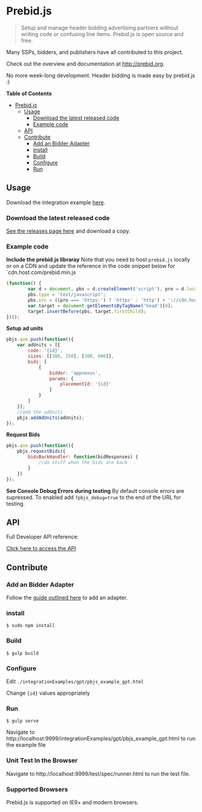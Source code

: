 Prebid.js
========

> Setup and manage header bidding advertising partners without writing code or confusing line items. Prebid.js is open source and free.

Many SSPs, bidders, and publishers have all contributed to this project. 

Check out the overview and documentation at http://prebid.org. 

No more week-long development. Header bidding is made easy by prebid.js :)

**Table of Contents** 

- [Prebid.js](#)
    - [Usage](#usage)
        - [Download the latest released code](#download-the-latest-released-code)
        - [Example code](#example-code)
    - [API](#api)
    - [Contribute](#contribute)
        - [Add an Bidder Adapter](#add-an-bidder-adapter)
        - [install](#install)
        - [Build](#build)
        - [Configure](#configure)
        - [Run](#run)

    
Usage
----------
Download the integration example [here](https://github.com/prebid/Prebid.js/blob/master/integrationExamples/gpt/pbjs_example_gpt.html). 

### Download the latest released code ###
[See the releases page here](https://github.com/prebid/Prebid.js/releases) and download a copy.

### Example code ###

**Include the prebid.js libraray**
Note that you need to host `prebid.js` locally or on a CDN and update the reference in the code snippet below for `cdn.host.com/prebid.min.js
```javascript
(function() {
        var d = document, pbs = d.createElement('script'), pro = d.location.protocol;
        pbs.type = 'text/javascript';
        pbs.src = ((pro === 'https:') ? 'https' : 'http') + '://cdn.host.com/prebid.min.js';
        var target = document.getElementsByTagName('head')[0];
        target.insertBefore(pbs, target.firstChild);
})();
```

**Setup ad units**
```javascript
pbjs.que.push(function(){
    var adUnits = [{
        code: '{id}',
        sizes: [[300, 250], [300, 600]],
        bids: [
            {
                bidder: 'appnexus',
                params: {
                    placementId: '{id}'
                }
            }
        ]
    }];
    //add the adUnits
    pbjs.addAdUnits(adUnits);
});
```

**Request Bids**
```javascript
pbjs.que.push(function(){
    pbjs.requestBids({
        bidsBackHandler: function(bidResponses) {
            //do stuff when the bids are back
        }
    })
});
```

**See Console Debug Errors during testing**
By default console errors are supressed. To enabled add `?pbjs_debug=true` to the end of the URL for testing. 

API
----------
Full Developer API reference:

[Click here to access the API](http://prebid.org/dev-docs/publisher-api-reference.html)

Contribute
----------

### Add an Bidder Adapter ###
Follow the [guide outlined here](http://prebid.org/dev-docs/bidder-adaptor.html) to add an adapter. 

### install ###
    $ sudo npm install

### Build ###
    $ gulp build

### Configure ###
Edit `./integrationExamples/gpt/pbjs_example_gpt.html`

Change `{id}` values appropriately 
    
### Run ###

    $ gulp serve

Navigate to http://localhost:9999/integrationExamples/gpt/pbjs_example_gpt.html to run the example file

### Unit Test In the Browser ###

Navigate to http://localhost:9999/test/spec/runner.html to run the test file.

### Supported Browsers ###
Prebid.js is supported on IE9+ and modern browsers.